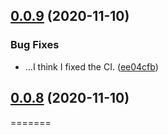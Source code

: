 ## [0.0.9](https://github.com/sarkahn/tiledcamera/compare/v0.0.8...v0.0.9) (2020-11-10)


### Bug Fixes

* ...I think I fixed the CI. ([ee04cfb](https://github.com/sarkahn/tiledcamera/commit/ee04cfbfab98141b6c1098f78fe2f7b4a16cc38d))

## [0.0.8](https://github.com/sarkahn/tiledcamera/compare/v0.0.7...v0.0.8) (2020-11-10)
=======

